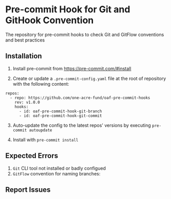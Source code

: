# Pre-commit Hook for Git and GitHook Convention
The repository for pre-commit hooks to check Git and GitFlow conventions and best practices

## Installation
1. Install pre-commit from https://pre-commit.com/#install

2. Create or update a `.pre-commit-config.yaml` file at the root of repository with the following content:

```
repos:
  - repo: https://github.com/one-acre-fund/oaf-pre-commit-hooks
    rev: v1.0.0
    hooks:
      - id: oaf-pre-commit-hook-git-branch
      - id: oaf-pre-commit-hook-git-commit
```
3. Auto-update the config to the latest repos' versions by executing `pre-commit autoupdate`

4. Install with `pre-commit install`

## Expected Errors
1. `Git` CLI tool not installed or badly configued
2. `GitFlow` convention for naming branches:
## Report Issues
